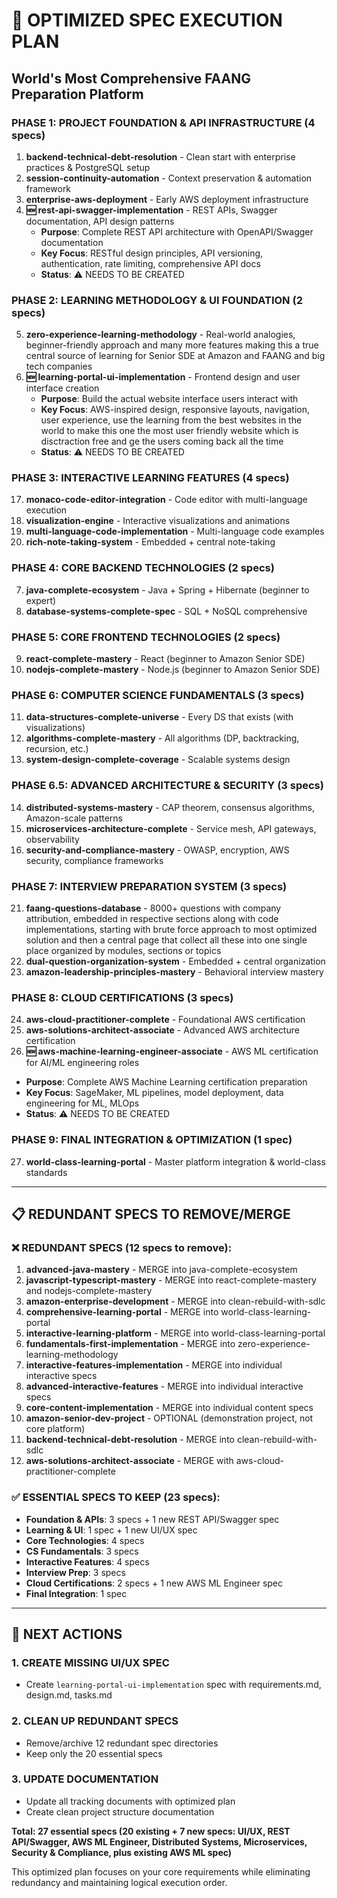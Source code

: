 # 🎯 OPTIMIZED SPEC EXECUTION PLAN
## World's Most Comprehensive FAANG Preparation Platform

### **PHASE 1: PROJECT FOUNDATION & API INFRASTRUCTURE (4 specs)**
1. **backend-technical-debt-resolution** - Clean start with enterprise practices & PostgreSQL setup
2. **session-continuity-automation** - Context preservation & automation framework
3. **enterprise-aws-deployment** - Early AWS deployment infrastructure
4. **🆕 rest-api-swagger-implementation** - REST APIs, Swagger documentation, API design patterns
   - **Purpose**: Complete REST API architecture with OpenAPI/Swagger documentation
   - **Key Focus**: RESTful design principles, API versioning, authentication, rate limiting, comprehensive API docs
   - **Status**: ⚠️ NEEDS TO BE CREATED

### **PHASE 2: LEARNING METHODOLOGY & UI FOUNDATION (2 specs)**
5. **zero-experience-learning-methodology** - Real-world analogies, beginner-friendly approach and many more features making this a true central source of learning for Senior SDE at Amazon and FAANG and big tech companies 
6. **🆕 learning-portal-ui-implementation** - Frontend design and user interface creation
   - **Purpose**: Build the actual website interface users interact with
   - **Key Focus**: AWS-inspired design, responsive layouts, navigation, user experience, use the learning from the best websites in the world to make this one the most user friendly website which is disctraction free and ge the users coming back all the time
   - **Status**: ⚠️ NEEDS TO BE CREATED


### **PHASE 3: INTERACTIVE LEARNING FEATURES (4 specs)**
17. **monaco-code-editor-integration** - Code editor with multi-language execution
18. **visualization-engine** - Interactive visualizations and animations
19. **multi-language-code-implementation** - Multi-language code examples
20. **rich-note-taking-system** - Embedded + central note-taking

### **PHASE 4: CORE BACKEND TECHNOLOGIES (2 specs)**
7. **java-complete-ecosystem** - Java + Spring + Hibernate (beginner to expert)
8. **database-systems-complete-spec** - SQL + NoSQL comprehensive

### **PHASE 5: CORE FRONTEND TECHNOLOGIES (2 specs)**
9. **react-complete-mastery** - React (beginner to Amazon Senior SDE)
10. **nodejs-complete-mastery** - Node.js (beginner to Amazon Senior SDE)

### **PHASE 6: COMPUTER SCIENCE FUNDAMENTALS (3 specs)**
11. **data-structures-complete-universe** - Every DS that exists (with visualizations)
12. **algorithms-complete-mastery** - All algorithms (DP, backtracking, recursion, etc.)
13. **system-design-complete-coverage** - Scalable systems design

### **PHASE 6.5: ADVANCED ARCHITECTURE & SECURITY (3 specs)**
14. **distributed-systems-mastery** - CAP theorem, consensus algorithms, Amazon-scale patterns
15. **microservices-architecture-complete** - Service mesh, API gateways, observability
16. **security-and-compliance-mastery** - OWASP, encryption, AWS security, compliance frameworks


### **PHASE 7: INTERVIEW PREPARATION SYSTEM (3 specs)**
21. **faang-questions-database** - 8000+ questions with company attribution, embedded in respective sections along with code implementations, starting with brute force approach to most optimized solution and then a central page that collect all these into one single place organized by modules, sections or topics
22. **dual-question-organization-system** - Embedded + central organization
23. **amazon-leadership-principles-mastery** - Behavioral interview mastery

### **PHASE 8: CLOUD CERTIFICATIONS (3 specs)**
24. **aws-cloud-practitioner-complete** - Foundational AWS certification
25. **aws-solutions-architect-associate** - Advanced AWS architecture certification
26. **🆕 aws-machine-learning-engineer-associate** - AWS ML certification for AI/ML engineering roles
   - **Purpose**: Complete AWS Machine Learning certification preparation
   - **Key Focus**: SageMaker, ML pipelines, model deployment, data engineering for ML, MLOps
   - **Status**: ⚠️ NEEDS TO BE CREATED

### **PHASE 9: FINAL INTEGRATION & OPTIMIZATION (1 spec)**
27. **world-class-learning-portal** - Master platform integration & world-class standards

---

## 📋 **REDUNDANT SPECS TO REMOVE/MERGE**

### **❌ REDUNDANT SPECS (12 specs to remove):**
1. **advanced-java-mastery** - MERGE into java-complete-ecosystem
2. **javascript-typescript-mastery** - MERGE into react-complete-mastery and nodejs-complete-mastery
3. **amazon-enterprise-development** - MERGE into clean-rebuild-with-sdlc
4. **comprehensive-learning-portal** - MERGE into world-class-learning-portal
5. **interactive-learning-platform** - MERGE into world-class-learning-portal
6. **fundamentals-first-implementation** - MERGE into zero-experience-learning-methodology
7. **interactive-features-implementation** - MERGE into individual interactive specs
8. **advanced-interactive-features** - MERGE into individual interactive specs
9. **core-content-implementation** - MERGE into individual content specs
10. **amazon-senior-dev-project** - OPTIONAL (demonstration project, not core platform)
11. **backend-technical-debt-resolution** - MERGE into clean-rebuild-with-sdlc
12. **aws-solutions-architect-associate** - MERGE with aws-cloud-practitioner-complete

### **✅ ESSENTIAL SPECS TO KEEP (23 specs):**
- **Foundation & APIs**: 3 specs + 1 new REST API/Swagger spec
- **Learning & UI**: 1 spec + 1 new UI/UX spec  
- **Core Technologies**: 4 specs
- **CS Fundamentals**: 3 specs  
- **Interactive Features**: 4 specs
- **Interview Prep**: 3 specs
- **Cloud Certifications**: 2 specs + 1 new AWS ML Engineer spec
- **Final Integration**: 1 spec

---

## 🎯 **NEXT ACTIONS**

### **1. CREATE MISSING UI/UX SPEC**
- Create `learning-portal-ui-implementation` spec with requirements.md, design.md, tasks.md

### **2. CLEAN UP REDUNDANT SPECS**
- Remove/archive 12 redundant spec directories
- Keep only the 20 essential specs

### **3. UPDATE DOCUMENTATION**
- Update all tracking documents with optimized plan
- Create clean project structure documentation

**Total: 27 essential specs (20 existing + 7 new specs: UI/UX, REST API/Swagger, AWS ML Engineer, Distributed Systems, Microservices, Security & Compliance, plus existing AWS ML spec)**

This optimized plan focuses on your core requirements while eliminating redundancy and maintaining logical execution order.
